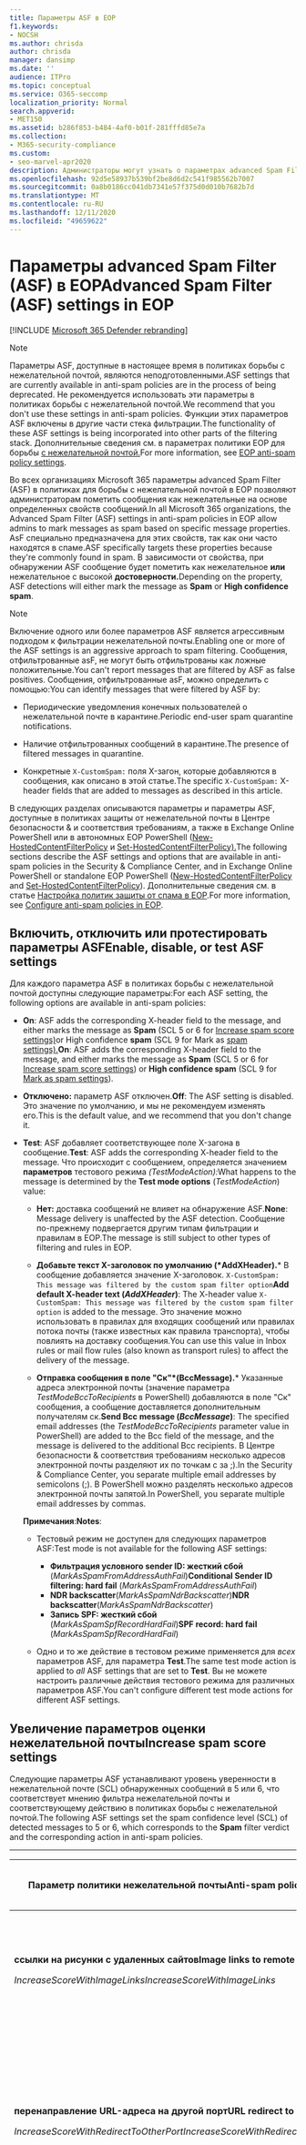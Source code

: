 ```yaml
---
title: Параметры ASF в EOP
f1.keywords:
- NOCSH
ms.author: chrisda
author: chrisda
manager: dansimp
ms.date: ''
audience: ITPro
ms.topic: conceptual
ms.service: O365-seccomp
localization_priority: Normal
search.appverid:
- MET150
ms.assetid: b286f853-b484-4af0-b01f-281fffd85e7a
ms.collection:
- M365-security-compliance
ms.custom:
- seo-marvel-apr2020
description: Администраторы могут узнать о параметрах advanced Spam Filter (ASF), доступных в политиках защиты от нежелательной почты в Exchange Online Protection (EOP).
ms.openlocfilehash: 92d5e58937b539bf2be8d6d2c541f985562b7007
ms.sourcegitcommit: 0a8b0186cc041db7341e57f375d0d010b7682b7d
ms.translationtype: MT
ms.contentlocale: ru-RU
ms.lasthandoff: 12/11/2020
ms.locfileid: "49659622"
---
```

# <a name="advanced-spam-filter-asf-settings-in-eop"></a><span data-ttu-id="31cbd-103">Параметры advanced Spam Filter (ASF) в EOP</span><span class="sxs-lookup"><span data-stu-id="31cbd-103">Advanced Spam Filter (ASF) settings in EOP</span></span>

[!INCLUDE [Microsoft 365 Defender rebranding](../includes/microsoft-defender-for-office.md)]


> [!NOTE]
> <span data-ttu-id="31cbd-104">Параметры ASF, доступные в настоящее время в политиках борьбы с нежелательной почтой, являются неподготовленными.</span><span class="sxs-lookup"><span data-stu-id="31cbd-104">ASF settings that are currently available in anti-spam policies are in the process of being deprecated.</span></span> <span data-ttu-id="31cbd-105">Не рекомендуется использовать эти параметры в политиках борьбы с нежелательной почтой.</span><span class="sxs-lookup"><span data-stu-id="31cbd-105">We recommend that you don't use these settings in anti-spam policies.</span></span> <span data-ttu-id="31cbd-106">Функции этих параметров ASF включены в другие части стека фильтрации.</span><span class="sxs-lookup"><span data-stu-id="31cbd-106">The functionality of these ASF settings is being incorporated into other parts of the filtering stack.</span></span> <span data-ttu-id="31cbd-107">Дополнительные сведения см. в параметрах политики EOP для борьбы [с нежелательной почтой.](recommended-settings-for-eop-and-office365-atp.md#eop-anti-spam-policy-settings)</span><span class="sxs-lookup"><span data-stu-id="31cbd-107">For more information, see [EOP anti-spam policy settings](recommended-settings-for-eop-and-office365-atp.md#eop-anti-spam-policy-settings).</span></span>

<span data-ttu-id="31cbd-108">Во всех организациях Microsoft 365 параметры advanced Spam Filter (ASF) в политиках для борьбы с нежелательной почтой в EOP позволяют администраторам пометить сообщения как нежелательные на основе определенных свойств сообщений.</span><span class="sxs-lookup"><span data-stu-id="31cbd-108">In all Microsoft 365 organizations, the Advanced Spam Filter (ASF) settings in anti-spam policies in EOP allow admins to mark messages as spam based on specific message properties.</span></span> <span data-ttu-id="31cbd-109">AsF специально предназначена для этих свойств, так как они часто находятся в спаме.</span><span class="sxs-lookup"><span data-stu-id="31cbd-109">ASF specifically targets these properties because they're commonly found in spam.</span></span> <span data-ttu-id="31cbd-110">В зависимости от свойства, при обнаружении ASF сообщение будет пометить как нежелательное **или** нежелательное с высокой **достоверности.**</span><span class="sxs-lookup"><span data-stu-id="31cbd-110">Depending on the property, ASF detections will either mark the message as **Spam** or **High confidence spam**.</span></span>

> [!NOTE]
> <span data-ttu-id="31cbd-111">Включение одного или более параметров ASF является агрессивным подходом к фильтрации нежелательной почты.</span><span class="sxs-lookup"><span data-stu-id="31cbd-111">Enabling one or more of the ASF settings is an aggressive approach to spam filtering.</span></span> <span data-ttu-id="31cbd-112">Сообщения, отфильтрованные asF, не могут быть отфильтрованы как ложные положительные.</span><span class="sxs-lookup"><span data-stu-id="31cbd-112">You can't report messages that are filtered by ASF as false positives.</span></span> <span data-ttu-id="31cbd-113">Сообщения, отфильтрованные asF, можно определить с помощью:</span><span class="sxs-lookup"><span data-stu-id="31cbd-113">You can identify messages that were filtered by ASF by:</span></span>
>
> - <span data-ttu-id="31cbd-114">Периодические уведомления конечных пользователей о нежелательной почте в карантине.</span><span class="sxs-lookup"><span data-stu-id="31cbd-114">Periodic end-user spam quarantine notifications.</span></span>
>
> - <span data-ttu-id="31cbd-115">Наличие отфильтрованных сообщений в карантине.</span><span class="sxs-lookup"><span data-stu-id="31cbd-115">The presence of filtered messages in quarantine.</span></span>
>
> - <span data-ttu-id="31cbd-116">Конкретные `X-CustomSpam:` поля X-загон, которые добавляются в сообщения, как описано в этой статье.</span><span class="sxs-lookup"><span data-stu-id="31cbd-116">The specific `X-CustomSpam:` X-header fields that are added to messages as described in this article.</span></span>

<span data-ttu-id="31cbd-117">В следующих разделах описываются параметры и параметры ASF, доступные в политиках защиты от нежелательной почты в Центре безопасности & и соответствия требованиям, а также в Exchange Online PowerShell или в автономных EOP PowerShell ([New-HostedContentFilterPolicy](https://docs.microsoft.com/powershell/module/exchange/new-hostedcontentfilterpolicy) и [Set-HostedContentFilterPolicy).](https://docs.microsoft.com/powershell/module/exchange/set-hostedcontentfilterpolicy)</span><span class="sxs-lookup"><span data-stu-id="31cbd-117">The following sections describe the ASF settings and options that are available in anti-spam policies in the Security & Compliance Center, and in Exchange Online PowerShell or standalone EOP PowerShell ([New-HostedContentFilterPolicy](https://docs.microsoft.com/powershell/module/exchange/new-hostedcontentfilterpolicy) and [Set-HostedContentFilterPolicy](https://docs.microsoft.com/powershell/module/exchange/set-hostedcontentfilterpolicy)).</span></span> <span data-ttu-id="31cbd-118">Дополнительные сведения см. в статье [Настройка политик защиты от спама в EOP](configure-your-spam-filter-policies.md).</span><span class="sxs-lookup"><span data-stu-id="31cbd-118">For more information, see [Configure anti-spam policies in EOP](configure-your-spam-filter-policies.md).</span></span>

## <a name="enable-disable-or-test-asf-settings"></a><span data-ttu-id="31cbd-119">Включить, отключить или протестировать параметры ASF</span><span class="sxs-lookup"><span data-stu-id="31cbd-119">Enable, disable, or test ASF settings</span></span>

<span data-ttu-id="31cbd-120">Для каждого параметра ASF в политиках борьбы с нежелательной почтой доступны следующие параметры:</span><span class="sxs-lookup"><span data-stu-id="31cbd-120">For each ASF setting, the following options are available in anti-spam policies:</span></span>

- <span data-ttu-id="31cbd-121">**On**: ASF adds the corresponding X-header field to the message, and either marks the message as **Spam** (SCL 5 or 6 for [Increase spam score settings)](#increase-spam-score-settings)or High confidence **spam** (SCL 9 for Mark as [spam settings).](#mark-as-spam-settings)</span><span class="sxs-lookup"><span data-stu-id="31cbd-121">**On**: ASF adds the corresponding X-header field to the message, and either marks the message as **Spam** (SCL 5 or 6 for [Increase spam score settings](#increase-spam-score-settings)) or **High confidence spam** (SCL 9 for [Mark as spam settings](#mark-as-spam-settings)).</span></span>

- <span data-ttu-id="31cbd-122">**Отключено:** параметр ASF отключен.</span><span class="sxs-lookup"><span data-stu-id="31cbd-122">**Off**: The ASF setting is disabled.</span></span> <span data-ttu-id="31cbd-123">Это значение по умолчанию, и мы не рекомендуем изменять его.</span><span class="sxs-lookup"><span data-stu-id="31cbd-123">This is the default value, and we recommend that you don't change it.</span></span>

- <span data-ttu-id="31cbd-124">**Test**: ASF добавляет соответствующее поле X-загона в сообщение.</span><span class="sxs-lookup"><span data-stu-id="31cbd-124">**Test**: ASF adds the corresponding X-header field to the message.</span></span> <span data-ttu-id="31cbd-125">Что происходит с сообщением, определяется значением **параметров** тестового режима *(TestModeAction):*</span><span class="sxs-lookup"><span data-stu-id="31cbd-125">What happens to the message is determined by the **Test mode options** (*TestModeAction*) value:</span></span>

  - <span data-ttu-id="31cbd-126">**Нет:** доставка сообщений не влияет на обнаружение ASF.</span><span class="sxs-lookup"><span data-stu-id="31cbd-126">**None**: Message delivery is unaffected by the ASF detection.</span></span> <span data-ttu-id="31cbd-127">Сообщение по-прежнему подвергается другим типам фильтрации и правилам в EOP.</span><span class="sxs-lookup"><span data-stu-id="31cbd-127">The message is still subject to other types of filtering and rules in EOP.</span></span>

  - <span data-ttu-id="31cbd-128">**Добавьте текст X-заголовок по умолчанию (\*AddXHeader).**\* В сообщение добавляется значение X-заголовок. `X-CustomSpam: This message was filtered by the custom spam filter option`</span><span class="sxs-lookup"><span data-stu-id="31cbd-128">**Add default X-header text (*AddXHeader*)**: The X-header value `X-CustomSpam: This message was filtered by the custom spam filter option` is added to the message.</span></span> <span data-ttu-id="31cbd-129">Это значение можно использовать в правилах для входящих сообщений или правилах потока почты (также известных как правила транспорта), чтобы повлиять на доставку сообщения.</span><span class="sxs-lookup"><span data-stu-id="31cbd-129">You can use this value in Inbox rules or mail flow rules (also known as transport rules) to affect the delivery of the message.</span></span>

  - <span data-ttu-id="31cbd-130">**Отправка сообщения в поле "Ск"\*(BccMessage).**\* Указанные адреса электронной почты (значение параметра *TestModeBccToRecipients* в PowerShell) добавляются в поле "Ск" сообщения, а сообщение доставляется дополнительным получателям ск.</span><span class="sxs-lookup"><span data-stu-id="31cbd-130">**Send Bcc message (*BccMessage*)**: The specified email addresses (the *TestModeBccToRecipients* parameter value in PowerShell) are added to the Bcc field of the message, and the message is delivered to the additional Bcc recipients.</span></span> <span data-ttu-id="31cbd-131">В Центре безопасности & соответствия требованиям несколько адресов электронной почты разделяют их по точкам с за ;).</span><span class="sxs-lookup"><span data-stu-id="31cbd-131">In the Security & Compliance Center, you separate multiple email addresses by semicolons (;).</span></span> <span data-ttu-id="31cbd-132">В PowerShell можно разделять несколько адресов электронной почты запятой.</span><span class="sxs-lookup"><span data-stu-id="31cbd-132">In PowerShell, you separate multiple email addresses by commas.</span></span>

  <span data-ttu-id="31cbd-133">**Примечания**:</span><span class="sxs-lookup"><span data-stu-id="31cbd-133">**Notes**:</span></span>

  - <span data-ttu-id="31cbd-134">Тестовый режим не доступен для следующих параметров ASF:</span><span class="sxs-lookup"><span data-stu-id="31cbd-134">Test mode is not available for the following ASF settings:</span></span>

    - <span data-ttu-id="31cbd-135">**Фильтрация условного sender ID: жесткий сбой** (*MarkAsSpamFromAddressAuthFail*)</span><span class="sxs-lookup"><span data-stu-id="31cbd-135">**Conditional Sender ID filtering: hard fail** (*MarkAsSpamFromAddressAuthFail*)</span></span>
    - <span data-ttu-id="31cbd-136">**NDR backscatter**(*MarkAsSpamNdrBackscatter*)</span><span class="sxs-lookup"><span data-stu-id="31cbd-136">**NDR backscatter**(*MarkAsSpamNdrBackscatter*)</span></span>
    - <span data-ttu-id="31cbd-137">**Запись SPF: жесткий сбой** (*MarkAsSpamSpfRecordHardFail*)</span><span class="sxs-lookup"><span data-stu-id="31cbd-137">**SPF record: hard fail** (*MarkAsSpamSpfRecordHardFail*)</span></span>

  - <span data-ttu-id="31cbd-138">Одно и то же действие в тестовом режиме применяется для *всех* параметров ASF, для параметра **Test**.</span><span class="sxs-lookup"><span data-stu-id="31cbd-138">The same test mode action is applied to *all* ASF settings that are set to **Test**.</span></span> <span data-ttu-id="31cbd-139">Вы не можете настроить различные действия тестового режима для различных параметров ASF.</span><span class="sxs-lookup"><span data-stu-id="31cbd-139">You can't configure different test mode actions for different ASF settings.</span></span>

## <a name="increase-spam-score-settings"></a><span data-ttu-id="31cbd-140">Увеличение параметров оценки нежелательной почты</span><span class="sxs-lookup"><span data-stu-id="31cbd-140">Increase spam score settings</span></span>

<span data-ttu-id="31cbd-141">Следующие параметры ASF устанавливают уровень уверенности в нежелательной почте (SCL) обнаруженных сообщений  в 5 или 6, что соответствует мнению фильтра нежелательной почты и соответствующему действию в политиках борьбы с нежелательной почтой.</span><span class="sxs-lookup"><span data-stu-id="31cbd-141">The following ASF settings set the spam confidence level (SCL) of detected messages to 5 or 6, which corresponds to the **Spam** filter verdict and the corresponding action in anti-spam policies.</span></span>

****

|<span data-ttu-id="31cbd-142">Параметр политики нежелательной почты</span><span class="sxs-lookup"><span data-stu-id="31cbd-142">Anti-spam policy setting</span></span>|<span data-ttu-id="31cbd-143">Описание</span><span class="sxs-lookup"><span data-stu-id="31cbd-143">Description</span></span>|<span data-ttu-id="31cbd-144">Добавлен X-загон</span><span class="sxs-lookup"><span data-stu-id="31cbd-144">X-header added</span></span>|
|---|---|---|
|<span data-ttu-id="31cbd-145">**ссылки на рисунки с удаленных сайтов**</span><span class="sxs-lookup"><span data-stu-id="31cbd-145">**Image links to remote sites**</span></span> <p> <span data-ttu-id="31cbd-146">*IncreaseScoreWithImageLinks*</span><span class="sxs-lookup"><span data-stu-id="31cbd-146">*IncreaseScoreWithImageLinks*</span></span>|<span data-ttu-id="31cbd-147">Сообщения, содержащие HTML-ссылки на удаленные сайты (например, с помощью http), помечаются `<Img>` как нежелательные.</span><span class="sxs-lookup"><span data-stu-id="31cbd-147">Messages that contain `<Img>` HTML tag links to remote sites (for example, using http) are marked as spam.</span></span>|`X-CustomSpam: Image links to remote sites`|
|<span data-ttu-id="31cbd-148">**перенаправление URL-адреса на другой порт**</span><span class="sxs-lookup"><span data-stu-id="31cbd-148">**URL redirect to other port**</span></span> <p> <span data-ttu-id="31cbd-149">*IncreaseScoreWithRedirectToOtherPort*</span><span class="sxs-lookup"><span data-stu-id="31cbd-149">*IncreaseScoreWithRedirectToOtherPort*</span></span>|<span data-ttu-id="31cbd-150">Сообщения, содержащие гиперссылки, которые перенаправляются на TCP-порты, не 80 (HTTP), 8080 (альтернативный HTTP) или 443 (HTTPS), помечаются как спам.</span><span class="sxs-lookup"><span data-stu-id="31cbd-150">Message that contain hyperlinks that redirect to TCP ports other than 80 (HTTP), 8080 (alternate HTTP), or 443 (HTTPS) are marked as spam.</span></span>|`X-CustomSpam: URL redirect to other port`|
|<span data-ttu-id="31cbd-151">**Числовой IP-адрес в URL-адресе**</span><span class="sxs-lookup"><span data-stu-id="31cbd-151">**Numeric IP address in URL**</span></span> <p> <span data-ttu-id="31cbd-152">*IncreaseScoreWithNumericIps*</span><span class="sxs-lookup"><span data-stu-id="31cbd-152">*IncreaseScoreWithNumericIps*</span></span>|<span data-ttu-id="31cbd-153">Сообщения, содержащие URL-адреса на основе цифр (как правило, IP-адреса), помечаются как нежелательные.</span><span class="sxs-lookup"><span data-stu-id="31cbd-153">Messages that contain numeric-based URLs (typically, IP addresses) are marked as spam.</span></span>|`X-CustomSpam: Numeric IP in URL`|
|<span data-ttu-id="31cbd-154">**URL-адрес сайта в домене .biz или .info**</span><span class="sxs-lookup"><span data-stu-id="31cbd-154">**URL to .biz or .info websites**</span></span> <p> <span data-ttu-id="31cbd-155">*IncreaseScoreWithBizOrInfoUrls*</span><span class="sxs-lookup"><span data-stu-id="31cbd-155">*IncreaseScoreWithBizOrInfoUrls*</span></span>|<span data-ttu-id="31cbd-156">Сообщения, содержащие или содержащие ссылки в тексте сообщения, помечаются `.biz` `.info` как нежелательные.</span><span class="sxs-lookup"><span data-stu-id="31cbd-156">Messages that contain `.biz` or `.info` links in the body of the message are marked as spam.</span></span>|`X-CustomSpam: URL to .biz or .info websites`|
|

## <a name="mark-as-spam-settings"></a><span data-ttu-id="31cbd-157">Пометить как параметры нежелательной почты</span><span class="sxs-lookup"><span data-stu-id="31cbd-157">Mark as spam settings</span></span>

<span data-ttu-id="31cbd-158">Следующие параметры ASF устанавливают для уровня SCL обнаруженных сообщений 9, что соответствует мнению фильтра нежелательной почты с высокой достоверности и соответствующему действию в политиках борьбы с нежелательной почтой. </span><span class="sxs-lookup"><span data-stu-id="31cbd-158">The following ASF settings set the SCL of detected messages to 9, which corresponds to the **High confidence spam** filter verdict and the corresponding action in anti-spam policies.</span></span>

****

|<span data-ttu-id="31cbd-159">Параметр политики нежелательной почты</span><span class="sxs-lookup"><span data-stu-id="31cbd-159">Anti-spam policy setting</span></span>|<span data-ttu-id="31cbd-160">Описание</span><span class="sxs-lookup"><span data-stu-id="31cbd-160">Description</span></span>|<span data-ttu-id="31cbd-161">Добавлен X-загон</span><span class="sxs-lookup"><span data-stu-id="31cbd-161">X-header added</span></span>|
|---|---|---|
|<span data-ttu-id="31cbd-162">**Пустые сообщения**</span><span class="sxs-lookup"><span data-stu-id="31cbd-162">**Empty messages**</span></span> <p> <span data-ttu-id="31cbd-163">*MarkAsSpamEmptyMessages*</span><span class="sxs-lookup"><span data-stu-id="31cbd-163">*MarkAsSpamEmptyMessages*</span></span>|<span data-ttu-id="31cbd-164">Сообщения без темы, содержимого в тексте сообщения и вложения не помечаются как нежелательные с высокой достоверностью.</span><span class="sxs-lookup"><span data-stu-id="31cbd-164">Messages with no subject, no content in the message body, and no attachments are marked as high confidence spam.</span></span>|`X-CustomSpam: Empty Message`|
|<span data-ttu-id="31cbd-165">**JavaScript или VBScript в HTML**</span><span class="sxs-lookup"><span data-stu-id="31cbd-165">**JavaScript or VBScript in HTML**</span></span> <p> <span data-ttu-id="31cbd-166">*MarkAsSpamJavaScriptInHtml*</span><span class="sxs-lookup"><span data-stu-id="31cbd-166">*MarkAsSpamJavaScriptInHtml*</span></span>|<span data-ttu-id="31cbd-167">Сообщения, которые используют JavaScript или Visual Basic Script Edition в HTML, помечаются как нежелательные с высокой достоверности.</span><span class="sxs-lookup"><span data-stu-id="31cbd-167">Messages that use JavaScript or Visual Basic Script Edition in HTML are marked as high confidence spam.</span></span> <p> <span data-ttu-id="31cbd-168">Эти языки сценариев используются в сообщениях электронной почты для автоматического создания определенных действий.</span><span class="sxs-lookup"><span data-stu-id="31cbd-168">These scripting languages are used in email messages to cause specific actions to automatically occur.</span></span>|`X-CustomSpam: Javascript or VBscript tags in HTML`|
|<span data-ttu-id="31cbd-169">**Теги Frame или IFrame в HTML**</span><span class="sxs-lookup"><span data-stu-id="31cbd-169">**Frame or IFrame tags in HTML**</span></span> <p> <span data-ttu-id="31cbd-170">*MarkAsSpamFramesInHtml*</span><span class="sxs-lookup"><span data-stu-id="31cbd-170">*MarkAsSpamFramesInHtml*</span></span>|<span data-ttu-id="31cbd-171">Сообщения, содержащие или `<frame>` `<iframe>` HTML-теги, помечаются как нежелательные с высокой достоверности.</span><span class="sxs-lookup"><span data-stu-id="31cbd-171">Messages that contain `<frame>` or `<iframe>` HTML tags are marked as high confidence spam.</span></span> <p> <span data-ttu-id="31cbd-172">Эти теги используются в сообщениях электронной почты для формата страницы для отображения текста или графики.</span><span class="sxs-lookup"><span data-stu-id="31cbd-172">These tags are used in email messages to format the page for displaying text or graphics.</span></span>|`X-CustomSpam: IFRAME or FRAME in HTML`|
|<span data-ttu-id="31cbd-173">**Теги Object в HTML**</span><span class="sxs-lookup"><span data-stu-id="31cbd-173">**Object tags in HTML**</span></span> <p> <span data-ttu-id="31cbd-174">*MarkAsSpamObjectTagsInHtml*</span><span class="sxs-lookup"><span data-stu-id="31cbd-174">*MarkAsSpamObjectTagsInHtml*</span></span>|<span data-ttu-id="31cbd-175">Сообщения, содержащие `<object>` HTML-теги, помечаются как нежелательные с высокой достоверности.</span><span class="sxs-lookup"><span data-stu-id="31cbd-175">Messages that contain `<object>` HTML tags are marked as high confidence spam.</span></span> <p> <span data-ttu-id="31cbd-176">Этот тег позволяет запускать подключаемый модуль или приложения в окне HTML.</span><span class="sxs-lookup"><span data-stu-id="31cbd-176">This tag allows plug-ins or applications to run in an HTML window.</span></span>|`X-CustomSpam: Object tag in html`|
|<span data-ttu-id="31cbd-177">**Теги Embed в HTML**</span><span class="sxs-lookup"><span data-stu-id="31cbd-177">**Embed tags in HTML**</span></span> <p> <span data-ttu-id="31cbd-178">*MarkAsSpamEmbedTagsInHtml*</span><span class="sxs-lookup"><span data-stu-id="31cbd-178">*MarkAsSpamEmbedTagsInHtml*</span></span>|<span data-ttu-id="31cbd-179">Сообщения, содержащие `<embed>` HTML-теги, помечаются как спам с высокой достоверности.</span><span class="sxs-lookup"><span data-stu-id="31cbd-179">Message that contain `<embed>` HTML tags are marked as high confidence spam.</span></span> <p> <span data-ttu-id="31cbd-180">Этот тег позволяет встраить различные типы документов в HTML-документ (например, звуки, видео или изображения).</span><span class="sxs-lookup"><span data-stu-id="31cbd-180">This tag allows the embedding of different kinds of documents in an HTML document (for example, sounds, videos, or pictures).</span></span>|`X-CustomSpam: Embed tag in html`|
|<span data-ttu-id="31cbd-181">**Теги Form в HTML**</span><span class="sxs-lookup"><span data-stu-id="31cbd-181">**Form tags in HTML**</span></span> <p> <span data-ttu-id="31cbd-182">*MarkAsSpamFormTagsInHtml*</span><span class="sxs-lookup"><span data-stu-id="31cbd-182">*MarkAsSpamFormTagsInHtml*</span></span>|<span data-ttu-id="31cbd-183">Сообщения, содержащие `<form>` HTML-теги, помечаются как нежелательные с высокой достоверности.</span><span class="sxs-lookup"><span data-stu-id="31cbd-183">Messages that contain `<form>` HTML tags are marked as high confidence spam.</span></span> <p> <span data-ttu-id="31cbd-184">Этот тег используется для создания форм веб-сайта.</span><span class="sxs-lookup"><span data-stu-id="31cbd-184">This tag is used to create website forms.</span></span> <span data-ttu-id="31cbd-185">Рекламные почтовые сообщения часто содержат этот тег, чтобы запрашивать у получателя ту или иную информацию.</span><span class="sxs-lookup"><span data-stu-id="31cbd-185">Email advertisements often include this tag to solicit information from the recipient.</span></span>|`X-CustomSpam: Form tag in html`|
|<span data-ttu-id="31cbd-186">**Веб-маяки в HTML**</span><span class="sxs-lookup"><span data-stu-id="31cbd-186">**Web bugs in HTML**</span></span> <p> <span data-ttu-id="31cbd-187">*MarkAsSpamWebBugsInHtml*</span><span class="sxs-lookup"><span data-stu-id="31cbd-187">*MarkAsSpamWebBugsInHtml*</span></span>|<span data-ttu-id="31cbd-188">*Веб-ошибка* (также известная как веб-маяк) — это графический элемент (размером от одного пикселя до одного пикселя), который используется в сообщениях электронной почты для определения того, было ли сообщение прочитано получателем.</span><span class="sxs-lookup"><span data-stu-id="31cbd-188">A *web bug* (also known as a *web beacon*) is a graphic element (often as small as one pixel by one pixel) that's used in email messages to determine whether the message was read by the recipient.</span></span> <p> <span data-ttu-id="31cbd-189">Сообщения, содержащие веб-ошибки, помечаются как нежелательные с высокой достоверности.</span><span class="sxs-lookup"><span data-stu-id="31cbd-189">Messages that contain web bugs are marked as high confidence spam.</span></span> <p> <span data-ttu-id="31cbd-190">На законных информационных бюллетенях могут быть веб-ошибки, хотя многие считают это вмешательством в конфиденциальность.</span><span class="sxs-lookup"><span data-stu-id="31cbd-190">Legitimate newsletters might use web bugs, although many consider this an invasion of privacy.</span></span> |`X-CustomSpam: Web bug`|
|<span data-ttu-id="31cbd-191">**Список нежелательных слов**</span><span class="sxs-lookup"><span data-stu-id="31cbd-191">**Apply sensitive word list**</span></span> <p> <span data-ttu-id="31cbd-192">*MarkAsSpamSensitiveWordList*</span><span class="sxs-lookup"><span data-stu-id="31cbd-192">*MarkAsSpamSensitiveWordList*</span></span>|<span data-ttu-id="31cbd-193">Корпорация Майкрософт ведет динамический, но нередактируемый список слов, связанных с потенциально оскорбительными сообщениями.</span><span class="sxs-lookup"><span data-stu-id="31cbd-193">Microsoft maintains a dynamic but non-editable list of words that are associated with potentially offensive messages.</span></span> <p> <span data-ttu-id="31cbd-194">Сообщения, содержащие слова из списка конфиденциальных слов в теме или тексте сообщения, помечаются как нежелательные с высокой достоверности.</span><span class="sxs-lookup"><span data-stu-id="31cbd-194">Messages that contain words from the sensitive word list in the subject or message body are marked as high confidence spam.</span></span>|`X-CustomSpam: Sensitive word in subject/body`|
|<span data-ttu-id="31cbd-195">**Запись инфраструктуры политики отправителей: серьезный сбой**</span><span class="sxs-lookup"><span data-stu-id="31cbd-195">**SPF record: hard fail**</span></span> <p> <span data-ttu-id="31cbd-196">*MarkAsSpamSpfRecordHardFail*</span><span class="sxs-lookup"><span data-stu-id="31cbd-196">*MarkAsSpamSpfRecordHardFail*</span></span>|<span data-ttu-id="31cbd-197">Сообщения, отправленные с IP-адреса, не указанного в записи SPF Sender Policy Framework (SPF) в DNS для домена электронной почты источника, помечаются как нежелательные с высокой достоверности.</span><span class="sxs-lookup"><span data-stu-id="31cbd-197">Messages sent from an IP address that isn't specified in the SPF Sender Policy Framework (SPF) record in DNS for the source email domain are marked as high confidence spam.</span></span> <p> <span data-ttu-id="31cbd-198">Тестовый режим для этого параметра не доступен.</span><span class="sxs-lookup"><span data-stu-id="31cbd-198">Test mode is not available for this setting.</span></span>|`X-CustomSpam: SPF Record Fail`|
|<span data-ttu-id="31cbd-199">**Условная фильтрация идентификатора отправителя: серьезный сбой**</span><span class="sxs-lookup"><span data-stu-id="31cbd-199">**Conditional Sender ID filtering: hard fail**</span></span> <p> <span data-ttu-id="31cbd-200">*MarkAsSpamFromAddressAuthFail*</span><span class="sxs-lookup"><span data-stu-id="31cbd-200">*MarkAsSpamFromAddressAuthFail*</span></span>|<span data-ttu-id="31cbd-201">Сообщения, которые не удается проверить условный sender ID, помечаются как нежелательные.</span><span class="sxs-lookup"><span data-stu-id="31cbd-201">Messages that hard fail a conditional Sender ID check are marked as spam.</span></span> <p> <span data-ttu-id="31cbd-202">Этот параметр объединяет проверку SPF с проверкой sender ID, чтобы защититься от заглавных сообщений, содержащих поддельных отправителей.</span><span class="sxs-lookup"><span data-stu-id="31cbd-202">This setting combines an SPF check with a Sender ID check to help protect against message headers that contain forged senders.</span></span> <p> <span data-ttu-id="31cbd-203">Тестовый режим для этого параметра не доступен.</span><span class="sxs-lookup"><span data-stu-id="31cbd-203">Test mode is not available for this setting.</span></span>|`X-CustomSpam: SPF From Record Fail`|
|<span data-ttu-id="31cbd-204">**Подложное уведомление о недоставленном отчете**</span><span class="sxs-lookup"><span data-stu-id="31cbd-204">**NDR backscatter**</span></span> <p> <span data-ttu-id="31cbd-205">*MarkAsSpamNdrBackscatter*</span><span class="sxs-lookup"><span data-stu-id="31cbd-205">*MarkAsSpamNdrBackscatter*</span></span>|<span data-ttu-id="31cbd-206">*Подложное* подложное подложное сообщение — это бесполезные отчеты о не доставке (также известные как сообщения о возврате), вызванные поддельными отправителями в сообщениях электронной почты.</span><span class="sxs-lookup"><span data-stu-id="31cbd-206">*Backscatter* is useless non-delivery reports (also known as NDRs or bounce messages) caused by forged senders in email messages.</span></span> <span data-ttu-id="31cbd-207">Дополнительные сведения см. в [подкадрах сообщений и EOP.](backscatter-messages-and-eop.md)</span><span class="sxs-lookup"><span data-stu-id="31cbd-207">For more information, see [Backscatter messages and EOP](backscatter-messages-and-eop.md).</span></span> <p> <span data-ttu-id="31cbd-208">Вам не нужно настраивать этот параметр в следующих средах, так как доставляются подлинные сообщения о доставке, а подкадровые подкадры помечены как спам:</span><span class="sxs-lookup"><span data-stu-id="31cbd-208">You don't need to configure this setting in the following environments, because legitimate NDRs are delivered, and backscatter is marked as spam:</span></span> <ul><li><span data-ttu-id="31cbd-209">Организации Microsoft 365 с почтовыми ящиками Exchange Online.</span><span class="sxs-lookup"><span data-stu-id="31cbd-209">Microsoft 365 organizations with Exchange Online mailboxes.</span></span></li><li><span data-ttu-id="31cbd-210">В локальной организации электронной почты, в которой маршрутироется *исходящие* сообщения электронной почты через EOP.</span><span class="sxs-lookup"><span data-stu-id="31cbd-210">On-premises email organizations where you route *outbound* email through EOP.</span></span></li></ul> <p> <span data-ttu-id="31cbd-211">В автономных средах EOP, которые защищают входящие сообщения электронной почты для локального почтового ящика, включение или отключение этого параметра приводит к следующим результатам:</span><span class="sxs-lookup"><span data-stu-id="31cbd-211">In standalone EOP environments that protect inbound email to on-premises mailboxes, turning this setting on or off has the following result:</span></span> <ul><li> <span data-ttu-id="31cbd-212">**On:** Legitimate NDRs are delivered, and backscatter is marked as spam.</span><span class="sxs-lookup"><span data-stu-id="31cbd-212">**On**: Legitimate NDRs are delivered, and backscatter is marked as spam.</span></span></li><li><span data-ttu-id="31cbd-213">**Выключите:** подлинные сообщения о нежелательной почте и подкадровые сообщения проходят обычную фильтрацию нежелательной почты.</span><span class="sxs-lookup"><span data-stu-id="31cbd-213">**Off**: Legitimate NDRs and backscatter go through normal spam filtering.</span></span> <span data-ttu-id="31cbd-214">Большинство подлинных сообщений о доставке будут доставлены отправителю исходного сообщения.</span><span class="sxs-lookup"><span data-stu-id="31cbd-214">Most legitimate NDRs will be delivered to the original message sender.</span></span> <span data-ttu-id="31cbd-215">Некоторые (но не все) подкадры помечены как спам с высокой достоверности.</span><span class="sxs-lookup"><span data-stu-id="31cbd-215">Some, but not all, backscatter are marked as high confidence spam.</span></span> <span data-ttu-id="31cbd-216">По определению подмену можно доставить только подмененному отправителю, а не исходному отправителю.</span><span class="sxs-lookup"><span data-stu-id="31cbd-216">By definition, backscatter can only be delivered to the spoofed sender, not to the original sender.</span></span></li></ul> <p> <span data-ttu-id="31cbd-217">Тестовый режим для этого параметра не доступен.</span><span class="sxs-lookup"><span data-stu-id="31cbd-217">Test mode is not available for this setting.</span></span>|`X-CustomSpam: Backscatter NDR`|
|

